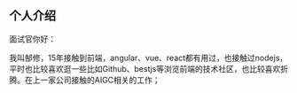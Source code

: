 ## 个人介绍

面试官你好：

我叫郜修，15年接触到前端，angular、vue、react都有用过，也接触过nodejs，平时也比较喜欢逛一些比如Github、bestjs等浏览前端的技术社区，也比较喜欢折腾。在上一家公司接触的AIGC相关的工作；

